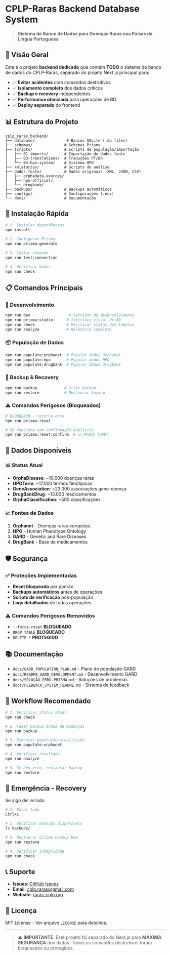 # CPLP-Raras Backend Database System

> **Sistema de Banco de Dados para Doenças Raras nos Países de Língua Portuguesa**

## 🎯 Visão Geral

Este é o projeto **backend dedicado** que contém **TODO** o sistema de banco de dados do CPLP-Raras, separado do projeto Next.js principal para:

- ✅ **Evitar acidentes** com comandos destrutivos
- ✅ **Isolamento completo** dos dados críticos  
- ✅ **Backup e recovery** independentes
- ✅ **Performance otimizada** para operações de BD
- ✅ **Deploy separado** do frontend

## 📊 Estrutura do Projeto

```
cplp_raras_backend/
├── database/              # Bancos SQLite (.db files)
├── schemas/              # Schemas Prisma
├── scripts/              # Scripts de população/importação
│   ├── 01-imports/       # Importação de dados fonte
│   ├── 03-translations/  # Traduções PT/BR
│   └── 04-hpo-system/    # Sistema HPO
├── relatorios/           # Scripts de análise
├── dados_fonte/          # Dados originais (XML, JSON, CSV)
│   ├── orphadata-sources/
│   ├── hpo-official/
│   └── drugbank/
├── backups/              # Backups automáticos
├── configs/              # Configurações (.env)
└── docs/                 # Documentação
```

## 🚀 Instalação Rápida

```bash
# 1. Instalar dependências
npm install

# 2. Configurar Prisma
npm run prisma:generate

# 3. Testar conexão
npm run test:connection

# 4. Verificar dados
npm run check
```

## 📋 Comandos Principais

### 🔧 Desenvolvimento
```bash
npm run dev                 # Servidor de desenvolvimento
npm run prisma:studio      # Interface visual do BD
npm run check              # Verificar status das tabelas
npm run analyze            # Relatório completo
```

### 📦 População de Dados
```bash
npm run populate:orphanet  # Popular dados Orphanet
npm run populate:hpo       # Popular dados HPO
npm run populate:drugbank  # Popular dados DrugBank
```

### 💾 Backup & Recovery
```bash
npm run backup            # Criar backup
npm run restore           # Restaurar backup
```

### ⚠️ Comandos Perigosos (Bloqueados)
```bash
# BLOQUEADO - retorna erro
npm run prisma:reset      

# SÓ funciona com confirmação explícita
npm run prisma:reset:confirm  # ⚠️ APAGA TUDO!
```

## 🎯 Dados Disponíveis

### 📊 Status Atual
- **OrphaDisease**: ~10.000 doenças raras
- **HPOTerm**: ~17.000 termos fenótipicos  
- **GeneAssociation**: ~23.000 associações gene-doença
- **DrugBankDrug**: ~13.000 medicamentos
- **OrphaClassification**: ~500 classificações

### 📈 Fontes de Dados
1. **Orphanet** - Doenças raras europeias
2. **HPO** - Human Phenotype Ontology
3. **GARD** - Genetic and Rare Diseases
4. **DrugBank** - Base de medicamentos

## 🛡️ Segurança

### ✅ Proteções Implementadas
- **Reset bloqueado** por padrão
- **Backups automáticos** antes de operações
- **Scripts de verificação** pós-população
- **Logs detalhados** de todas operações

### ⚠️ Comandos Perigosos Removidos
- `--force-reset` **BLOQUEADO**
- `DROP TABLE` **BLOQUEADO**  
- `DELETE *` **PROTEGIDO**

## 📚 Documentação

- `docs/GARD_POPULATION_PLAN.md` - Plano de população GARD
- `docs/README_GARD_DEVELOPMENT.md` - Desenvolvimento GARD
- `docs/SOLUÇÃO-ERRO-PRISMA.md` - Soluções de problemas
- `docs/FEEDBACK_SYSTEM_README.md` - Sistema de feedback

## 🔄 Workflow Recomendado

```bash
# 1. Verificar status atual
npm run check

# 2. Fazer backup antes de mudanças
npm run backup

# 3. Executar população/atualização
npm run populate:orphanet

# 4. Verificar resultado
npm run analyze

# 5. Se deu erro, restaurar backup
npm run restore
```

## 🚨 Emergência - Recovery

Se algo der errado:

```bash
# 1. Parar tudo
Ctrl+C

# 2. Verificar backups disponíveis
ls backups/

# 3. Restaurar último backup bom
npm run restore

# 4. Verificar integridade
npm run check
```

## 📞 Suporte

- **Issues**: [GitHub Issues](https://github.com/filipepaulista12/cplp_raras/issues)
- **Email**: cplp.raras@gmail.com
- **Website**: [raras-cplp.org](https://raras-cplp.org)

## 📜 Licença

MIT License - Ver arquivo `LICENSE` para detalhes.

---

> ⚠️ **IMPORTANTE**: Este projeto foi separado do Next.js para **MÁXIMA SEGURANÇA** dos dados. Todos os comandos destrutivos foram bloqueados ou protegidos.
